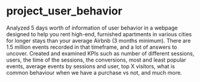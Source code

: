 # project_user_behavior
Analyzed 5 days worth of information of user behavior in a webpage designed to help you rent high-end, furnished apartments in various cities for longer stays than your average Airbnb (3 months minimum). There are 1.5 million events recorded in that timeframe, and a lot of answers to uncover.
Created and examined KPIs such as number of different sessions, users, the time of the sessions, the conversions, most and least popular events, average events by sessions and user, top X visitors, what is common behaviour when we have a purchase vs not, and much more.

